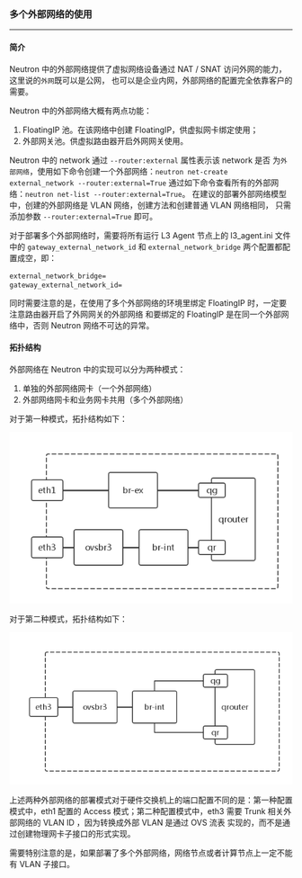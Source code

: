 ### 多个外部网络的使用

---

#### 简介

 Neutron 中的外部网络提供了虚拟网络设备通过 NAT / SNAT 访问外网的能力，这里说的`外网`既可以是公网，
也可以是企业内网，外部网络的配置完全依靠客户的需要。

 Neutron 中的外部网络大概有两点功能：
1. FloatingIP 池。在该网络中创建 FloatingIP，供虚拟网卡绑定使用；
2. 外部网关池。供虚拟路由器开启外网网关使用。


 Neutron 中的 network 通过 `--router:external` 属性表示该 network 是否
为`外部网络`，使用如下命令创建一个外部网络：`neutron net-create external_network --router:external=True`
通过如下命令查看所有的外部网络：`neutron net-list --router:external=True`。
在建议的部署外部网络模型中，创建的外部网络是 VLAN 网络，创建方法和创建普通 VLAN 网络相同，
只需添加参数 `--router:external=True` 即可。
 
 对于部署多个外部网络时，需要将所有运行 L3 Agent 节点上的 l3_agent.ini 文件中的 `gateway_external_network_id` 
和 `external_network_bridge` 两个配置都配置成空，即：
```
external_network_bridge=
gateway_external_network_id=
```
 同时需要注意的是，在使用了多个外部网络的环境里绑定 FloatingIP 时，一定要注意路由器开启了外网网关的外部网络
和要绑定的 FloatingIP 是在同一个外部网络中，否则 Neutron 网络不可达的异常。

#### 拓扑结构
 
 外部网络在 Neutron 中的实现可以分为两种模式：

1. 单独的外部网络网卡（一个外部网络）
2. 外部网络网卡和业务网卡共用（多个外部网络）

对于第一种模式，拓扑结构如下：

![external_network][1]


对于第二种模式，拓扑结构如下：

![external_network][2]


上述两种外部网络的部署模式对于硬件交换机上的端口配置不同的是：第一种配置模式中，eth1 配置的 Access
模式；第二种配置模式中，eth3 需要 Trunk 相关外部网络的 VLAN ID ，因为转换成外部 VLAN 是通过 OVS 流表
实现的，而不是通过创建物理网卡子接口的形式实现。

需要特别注意的是，如果部署了多个外部网络，网络节点或者计算节点上一定不能有 VLAN 子接口。

[1]: ../../images/deployment/external.png
[2]: ../../images/deployment/external2.png
